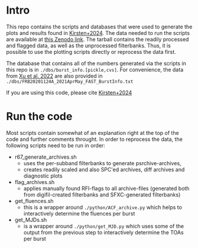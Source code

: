 # Intro

This repo contains the scripts and databases that were used to generate the plots and results found in [Kirsten+2024](https://www.nature.com/articles/s41550-023-02153-z). The data needed to run the scripts are available at [this Zenodo link](https://zenodo.org/uploads/10006349). The tarball contains the readily processed and flagged data, as well as the unprocessed filterbanks. Thus, it is possible to use the plotting scripts directly or reprocess the data first.

The database that contains all of the numbers generated via the scripts in this repo is in `./dbs/burst_info.[pickle,cvs]`. For convenience, the data from [Xu et al. 2022](https://www.nature.com/articles/s41586-022-05071-8) are also provided in `./dbs/FRB20201124A_2021AprMay_FAST_BurstInfo.txt` 

If you are using this code, please cite [Kirsten+2024](https://www.nature.com/articles/s41550-023-02153-z)

# Run the code
Most scripts contain somewhat of an explanation right at the top of the code and further comments throught. In order to reprocess the data, the following scripts need to be run in order:

- r67_generate_archives.sh
  - uses the per-subband filterbanks to generate psrchive-archives,
  - creates readily scaled and also SPC'ed archives, diff archives and diagnostic plots
- flag_archives.sh
  - applies manually found RFI-flags to all archive-files (generated both from digifil-created filterbanks and SFXC-generated filterbanks)
- get_fluences.sh
  - this is a wrapper around `./python/ACF_archive.py` which helps to interactively determine the fluences per burst
- get_MJDs.sh
  - is a wrapper around `./python/get_MJD.py` which uses some of the output from the previous step to interactively determine the TOAs per burst
  

